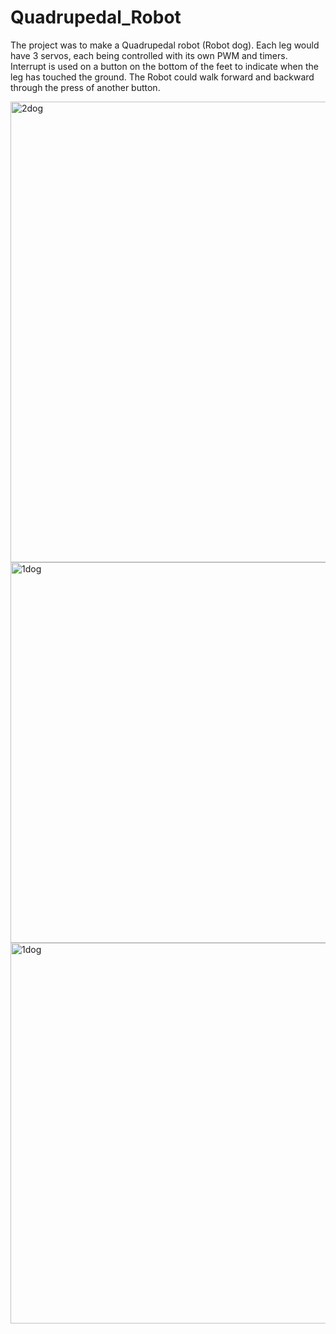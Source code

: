 # Quadrupedal_Robot
The project was to make a Quadrupedal robot (Robot dog). Each leg would have 3
servos, each being controlled with its own PWM and timers. Interrupt is used on
a button on the bottom of the feet to indicate when the leg has touched the
ground. The Robot could walk forward and backward through the
press of another button.

<img width="737" alt="2dog" src="https://github.com/FarhanAli24/Quadrupedal_Robot/assets/146472794/b352984d-0b9f-45d7-ba11-7832d820f837">
<img width="609" alt="1dog" src="https://github.com/FarhanAli24/Quadrupedal_Robot/assets/146472794/20407e5a-6aaa-4ae3-8c44-e3eb93ea9b64">
<img width="609" alt="1dog" src="https://github.com/FarhanAli24/Quadrupedal_Robot/assets/146472794/cc9b5816-22d7-4264-b5ef-a0f09b094a70">


